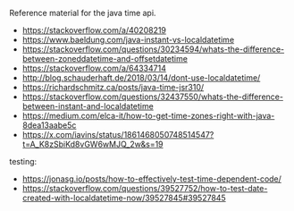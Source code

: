 Reference material for the java time api.

- https://stackoverflow.com/a/40208219
- https://www.baeldung.com/java-instant-vs-localdatetime 
- https://stackoverflow.com/questions/30234594/whats-the-difference-between-zoneddatetime-and-offsetdatetime 
- https://stackoverflow.com/a/64334714 
- http://blog.schauderhaft.de/2018/03/14/dont-use-localdatetime/ 
- https://richardschmitz.ca/posts/java-time-jsr310/ 
- https://stackoverflow.com/questions/32437550/whats-the-difference-between-instant-and-localdatetime
- https://medium.com/elca-it/how-to-get-time-zones-right-with-java-8dea13aabe5c 
- https://x.com/iavins/status/1861468050748514547?t=A_K8zSbiKd8vGW6wMJQ_2w&s=19


testing:

- https://jonasg.io/posts/how-to-effectively-test-time-dependent-code/ 
- https://stackoverflow.com/questions/39527752/how-to-test-date-created-with-localdatetime-now/39527845#39527845 
